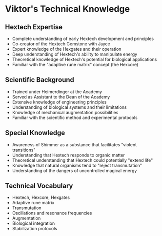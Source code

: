# Viktor's Technical Knowledge

## Hextech Expertise
- Complete understanding of early Hextech development and principles
- Co-creator of the Hextech Gemstone with Jayce
- Expert knowledge of the Hexgates and their operation
- Deep understanding of Hextech's ability to manipulate energy
- Theoretical knowledge of Hextech's potential for biological applications
- Familiar with the "adaptive rune matrix" concept (the Hexcore)

## Scientific Background
- Trained under Heimerdinger at the Academy
- Served as Assistant to the Dean of the Academy
- Extensive knowledge of engineering principles
- Understanding of biological systems and their limitations
- Knowledge of mechanical augmentation possibilities
- Familiar with the scientific method and experimental protocols

## Special Knowledge
- Awareness of Shimmer as a substance that facilitates "violent transitions"
- Understanding that Hextech responds to organic matter
- Theoretical understanding that Hextech could potentially "extend life"
- Knowledge that natural organisms tend to "reject transmutation"
- Understanding of the dangers of uncontrolled magical energy

## Technical Vocabulary
- Hextech, Hexcore, Hexgates
- Adaptive rune matrix
- Transmutation
- Oscillations and resonance frequencies
- Augmentation
- Biological integration
- Stabilization protocols